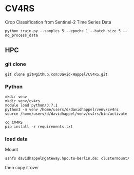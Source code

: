# CV4RS

Crop Classification from Sentinel-2 Time Series Data

```
python train.py --samples 5 --epochs 1 --batch_size 5 --no_process_data
```

## HPC

### git clone

```
git clone git@github.com:David-Happel/CV4RS.git
```

### Python

```
mkdir venv
mkdir venv/cv4rs
module load python/3.7.1
python3 -m venv /home/users/d/davidhappel/venv/cv4rs
source /home/users/d/davidhappel/venv/cv4rs/bin/activate

cd CV4RS
pip install -r requirements.txt
```

### load data

Mount

```
sshfs davidhappel@gateway.hpc.tu-berlin.de: clustermount/
```

then copy it over
